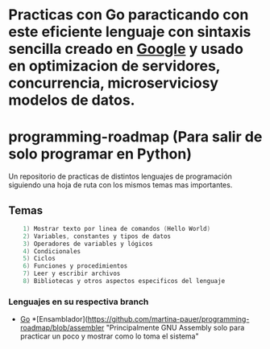 Practicas con Go
paracticando con este eficiente lenguaje con sintaxis sencilla creado en [Google](https://go.dev "guia de Go") y
usado en optimizacion de servidores, concurrencia, microserviciosy modelos de datos.
=======
# programming-roadmap (Para salir de solo programar en Python)
Un repositorio de practicas de distintos lenguajes de programación siguiendo una hoja de ruta con los mismos temas mas importantes.
## Temas
```ada
    1) Mostrar texto por linea de comandos (Hello World)
    2) Variables, constantes y tipos de datos
    3) Operadores de variables y lógicos
    4) Condicionales
    5) Ciclos
    6) Funciones y procedimientos
    7) Leer y escribir archivos
    8) Bibliotecas y otros aspectos especificos del lenguaje
```
### Lenguajes en su respectiva branch
* [Go](https://github.com/martina-pauer/programming-roadmap/blob/Go "Practica con go muy provechoso lenguaje")
*[Ensamblador](https://github.com/martina-pauer/programming-roadmap/blob/assembler "Principalmente GNU Assembly solo para practicar un poco y mostrar como lo toma el sistema"
